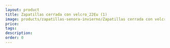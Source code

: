 ```yaml
---
layout: product
title: Zapatillas cerrada con velcro_22Eu (1)
image: products/zapatillas-senora-invierno/Zapatillas cerrada con velcro_22Eu (1).jpeg
price: 
tags: 
description: 
order: 0
---
```

